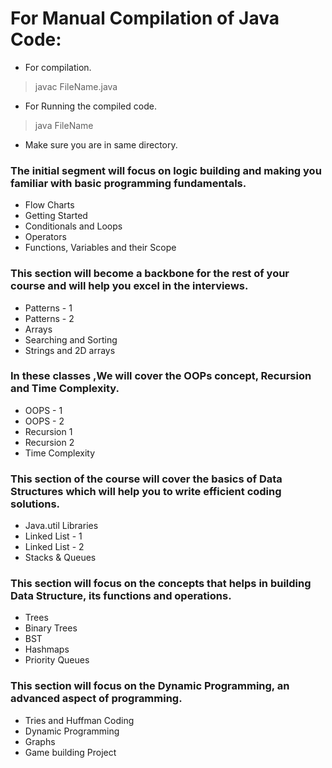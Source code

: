 # For Manual Compilation of Java Code:

- For compilation.

> javac FileName.java

- For Running the compiled code.

> java FileName

* Make sure you are in same directory.

### The initial segment will focus on logic building and making you familiar with basic programming fundamentals.

- Flow Charts
- Getting Started
- Conditionals and Loops
- Operators
- Functions, Variables and their Scope

### This section will become a backbone for the rest of your course and will help you excel in the interviews.

- Patterns - 1
- Patterns - 2
- Arrays
- Searching and Sorting
- Strings and 2D arrays

### In these classes ,We will cover the OOPs concept, Recursion and Time Complexity.

- OOPS - 1
- OOPS - 2
- Recursion 1
- Recursion 2
- Time Complexity

### This section of the course will cover the basics of Data Structures which will help you to write efficient coding solutions.

- Java.util Libraries
- Linked List - 1
- Linked List - 2
- Stacks & Queues

### This section will focus on the concepts that helps in building Data Structure, its functions and operations.

- Trees
- Binary Trees
- BST
- Hashmaps
- Priority Queues

### This section will focus on the Dynamic Programming, an advanced aspect of programming.

- Tries and Huffman Coding
- Dynamic Programming
- Graphs
- Game building Project